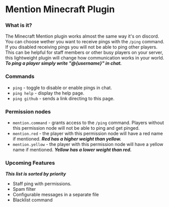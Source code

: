 # Mention Minecraft Plugin
### What is it?
The Minecraft Mention plugin works almost the same way it's on discord. You can choose wether you want to receive pings with the `/ping` command. If you disabled receiving pings you will not be able to ping other players.
This can be helpful for staff members or other busy players on your server, this lightweight plugin will change how communication works in your world. ***To ping a player simply write "@{username}" in chat.***

### Commands
- `ping` - toggle to disable or enable pings in chat.
- `ping help` - display the help page.
- `ping github` - sends a link directing to this page.

### Permission nodes
- `mention.command` - grants access to the `/ping` command. Players without this permission node will not be able to ping and get pinged.
- `mention.red` - the player with this permission node will have a red name if mentioned. ***Red has a higher weight than yellow.***
- `mention.yellow` - the player with this permission node will have a yellow name if mentioned. ***Yellow has a lower weight than red.***
 
### Upcoming Features
***This list is sorted by priority***
- Staff ping with permissions.
- Spam filter
- Configurable messages in a separate file
- Blacklist command

